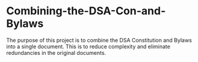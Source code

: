 # Combining-the-DSA-Con-and-Bylaws
The purpose of this project is to combine the DSA Constitution and Bylaws into a single document. This is to reduce complexity and eliminate redundancies in the original documents.
